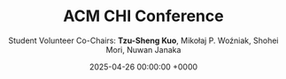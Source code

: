 ---
layout: project
category: initiative
date:  2025-04-26 00:00:00 +0000
title: "ACM CHI Conference"
description: "The top international conference of Human-Computer Interaction"
author: "Student Volunteer Co-Chairs: <b>Tzu-Sheng Kuo</b>, Mikołaj P. Woźniak, Shohei Mori, Nuwan Janaka"
thumbnail: /projects/chi25/chi25.jpg
website: https://chi2025.acm.org/
---